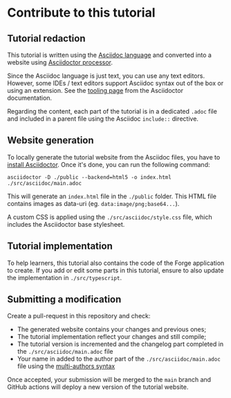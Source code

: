 # Contribute to this tutorial

## Tutorial redaction

This tutorial is written using the [Asciidoc language](https://docs.asciidoctor.org/asciidoc/latest/) and converted into a website using [Asciidoctor processor](https://docs.asciidoctor.org/asciidoctor/latest/).

Since the Asciidoc language is just text, you can use any text editors. 
However, some IDEs / text editors support Asciidoc syntax out of the box or using an extension. 
See the [tooling page](https://docs.asciidoctor.org/asciidoctor/latest/tooling/) from the Asciidoctor documentation.

Regarding the content, each part of the tutorial is in a dedicated `.adoc` file and included in a parent file using the Asciidoc `include::` directive.

## Website generation

To locally generate the tutorial website from the Asciidoc files, you have to [install Asciidoctor](https://docs.asciidoctor.org/asciidoctor/latest/install/).
Once it's done, you can run the following command:


````
asciidoctor -D ./public --backend=html5 -o index.html ./src/asciidoc/main.adoc
````

This will generate an `index.html` file in the `./public` folder.
This HTML file contains images as data-uri (eg. `data:image/png;base64...`).

A custom CSS is applied using the `./src/asciidoc/style.css` file, which includes the Asciidoctor base stylesheet.

## Tutorial implementation

To help learners, this tutorial also contains the code of the Forge application to create.
If you add or edit some parts in this tutorial, ensure to also update the implementation in `./src/typescript`. 

## Submitting a modification

Create a pull-request in this repository and check:

- The generated website contains your changes and previous ones;
- The tutorial implementation reflect your changes and still compile;
- The tutorial version is incremented and the changelog part completed in the `./src/asciidoc/main.adoc` file 
- Your name in added to the author part of the `./src/asciidoc/main.adoc` file using the [multi-authors syntax](https://docs.asciidoctor.org/asciidoc/latest/document/multiple-authors/#multi-author-syntax)

Once accepted, your submission will be merged to the `main` branch and GitHub actions will deploy a new version of the tutorial website.

